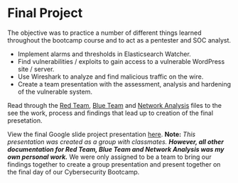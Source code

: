 # Final Project
The objective was to practice a number of different things learned throughout the bootcamp course and to act as a pentester and SOC analyst.

- Implement alarms and thresholds in Elasticsearch Watcher.
- Find vulnerabilities / exploits to gain access to a vulnerable WordPress site / server.
- Use Wireshark to analyze and find malicious traffic on the wire.
- Create a team presentation with the assessment, analysis and hardening of the vulnerable system.

Read through the [Red Team](https://github.com/dharanik28/FinalProject/blob/master/RedTeam.md), [Blue Team](https://github.com/dharanik28/FinalProject/blob/master/BlueTeam.md) and [Network Analysis](https://github.com/dharanik28/FinalProject/blob/master/NetworkAnalysis.md) files to the see the work, process and findings that lead up to creation of the final presetation.

View the final Google slide project presentation [here](https://drive.google.com/drive/folders/1Hj4tyZC-vLsA9O7JnlgiDMRXAiIDEoy6?usp=sharing). **Note:** *This presentation was created as a group with classmates.* ***However, all other documentation for Red Team, Blue Team and Network Analysis was my own personal work.*** We were only assigned to be a team to bring our findings together to create a group presentation and present together on the final day of our Cybersecurity Bootcamp.

